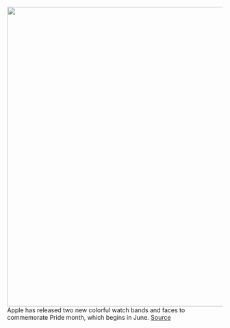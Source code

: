 <img src='https://cdn.vox-cdn.com/thumbor/DI7W7BslXrKR6RcK0QagEfe4icU=/0x0:1959x1306/1200x800/filters:focal(824x497:1136x809)/cdn.vox-cdn.com/uploads/chorus_image/image/66811208/pridewatch2020.0.jpg' width='700px' /><br/>
Apple has released two new colorful watch bands and faces to commemorate Pride month, which begins in June.
<a href='https://www.theverge.com/2020/5/18/21262137/apple-watch-2020-pride-bands-watchfaces'> Source <a/>